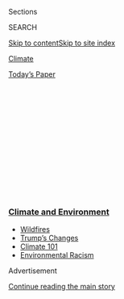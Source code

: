<div id="app">

<div id="standalone-header">

<div class="interactive-masthead NYTAppHideMasthead css-qz70u6 e1suatyy0">

<div class="section css-ui9rw0 e1suatyy2">

<div class="css-eph4ug er09x8g0">

<div class="css-6n7j50">

</div>

<span class="css-1dv1kvn">Sections</span>

<div class="css-10488qs">

<span class="css-1dv1kvn">SEARCH</span>

</div>

[Skip to content](#site-content)[Skip to site
index](#site-index)

</div>

<div id="masthead-section-label" class="css-1wr3we4 eaxe0e00">

[Climate](https://www.nytimes3xbfgragh.onion/section/climate)

</div>

<div class="css-10698na e1huz5gh0">

</div>

</div>

<div id="masthead-bar-one" class="section hasLinks css-15hmgas e1csuq9d3">

<div class="css-uqyvli e1csuq9d0">

</div>

<div class="css-1uqjmks e1csuq9d1">

</div>

<div class="css-9e9ivx">

[](https://myaccount.nytimes3xbfgragh.onion/auth/login?response_type=cookie&client_id=vi)

</div>

<div class="css-1bvtpon e1csuq9d2">

[Today’s
Paper](https://www.nytimes3xbfgragh.onion/section/todayspaper)

</div>

</div>

</div>

<div class="css-1aor85t" style="opacity:0.000000001;z-index:-1;visibility:hidden">

<div class="css-1hqnpie">

<div class="css-epjblv">

<span class="css-17xtcya">[Climate](/section/climate)</span><span class="css-x15j1o">|</span><span class="css-fwqvlz">America’s
Air Quality Worsens, Ending Years of Gains, Study
Says</span>

</div>

<div class="css-k008qs">

<div class="css-1iwv8en">

<span class="css-18z7m18"></span>

<div>

</div>

</div>

<span class="css-1n6z4y">https://nyti.ms/2odhpLM</span>

<div class="css-1705lsu">

<div class="css-4xjgmj">

<div class="css-4skfbu" data-role="toolbar" data-aria-label="Social Media Share buttons, Save button, and Comments Panel with current comment count" data-testid="share-tools">

  - 
  - 
  - 
  - 
    
    <div class="css-6n7j50">
    
    </div>

  - 

</div>

</div>

</div>

</div>

</div>

</div>

<div class="css-mij9hh">

<div class="css-l9svim">

### [<span class="css-pa1jbp"><span class="css-1rxm0ex">Climate and</span><span class="css-1rxm0ex"> Environment</span></span>](https://www.nytimes3xbfgragh.onion/section/climate?name=styln-climate&region=TOP_BANNER&block=storyline_menu_recirc&action=click&pgtype=Interactive&impression_id=2b2092a0-f4be-11ea-9caa-f145e0172db9&variant=undefined)

  - <span class="css-1qkutce">[Wildfires](https://www.nytimes3xbfgragh.onion/2020/09/08/climate/california-wildfires-climate.html?name=styln-climate&region=TOP_BANNER&block=storyline_menu_recirc&action=click&pgtype=Interactive&impression_id=2b20b9b0-f4be-11ea-9caa-f145e0172db9&variant=undefined)</span>
  - <span class="css-1qkutce">[Trump’s
    Changes](https://www.nytimes3xbfgragh.onion/interactive/2020/climate/trump-environment-rollbacks.html?name=styln-climate&region=TOP_BANNER&block=storyline_menu_recirc&action=click&pgtype=Interactive&impression_id=2b20b9b1-f4be-11ea-9caa-f145e0172db9&variant=undefined)</span>
  - <span class="css-1qkutce">[Climate 101](https://www.nytimes3xbfgragh.onion/interactive/2020/04/19/climate/climate-crash-course-1.html?name=styln-climate&region=TOP_BANNER&block=storyline_menu_recirc&action=click&pgtype=Interactive&impression_id=2b20b9b2-f4be-11ea-9caa-f145e0172db9&variant=undefined)</span>
  - <span class="css-1qkutce">[Environmental
    Racism](https://www.nytimes3xbfgragh.onion/interactive/2020/08/24/climate/racism-redlining-cities-global-warming.html?name=styln-climate&region=TOP_BANNER&block=storyline_menu_recirc&action=click&pgtype=Interactive&impression_id=2b20b9b3-f4be-11ea-9caa-f145e0172db9&variant=undefined)</span>

</div>

</div>

<div id="top-wrapper" class="css-1sy8kpn">

<div id="top-slug" class="css-l9onyx">

Advertisement

</div>

[Continue reading the main
story](#after-top)

<div class="ad top-wrapper" style="text-align:center;height:100%;display:block;min-height:250px">

<div id="top" class="place-ad" data-position="top" data-size-key="top">

</div>

</div>

<div id="after-top">

</div>

</div>

</div>

<div id="site-content" data-role="main">

# America’s Air Quality Worsens, Ending Years of Gains, Study Says

<div class="css-1vegfwe interactive-byline-container">

By [<span class="css-1baulvz last-byline" itemprop="name">Nadja
Popovich</span>](https://www.nytimes3xbfgragh.onion/by/nadja-popovich)Oct.
24,
2019

</div>

<div id="interactive-standalone-sharetools" class="css-wkcogx">

<div>

<div class="interactive-sharetools css-9z2bwm" data-role="toolbar" data-aria-label="Social Media Share buttons, Save button, and Comments Panel with current comment count" data-testid="share-tools">

  - 
  - 
  - 
  - 
    
    <div class="css-6n7j50">
    
    </div>

</div>

</div>

</div>

<div id="air-pollution-increase" class="section interactive-standard interactive-content interactive-size-scoop css-uc81c" data-id="100000006785844">

<div class="css-17ih8de interactive-body">

<div class="g-story g-freebird g-max-limit" data-preview-slug="2019-03-10-vi-freebird">

<div class="g-asset g-graphic" style="max-width: 600px">

<div id="g-national-box" class="ai2html">

<div id="g-national-Artboard-600" class="g-artboard" style="width:600px; height:457.587703639134px;" data-aspect-ratio="1.311" data-min-width="600" data-max-width="719">

<div style="">

</div>

![](data:image/gif;base64,R0lGODlhCgAKAIAAAB8fHwAAACH5BAEAAAAALAAAAAAKAAoAAAIIhI+py+0PYysAOw==)

<div id="g-ai0-1" class="g-main g-aiAbs g-aiPointText" style="top:4.9752%;margin-top:-8.8px;left:3.5321%;width:223px;">

\+25% difference from 2016
levels

</div>

<div id="g-ai0-2" class="g-main g-aiAbs g-aiPointText" style="top:20.9284%;margin-top:-8.8px;left:3.5321%;width:46px;">

\+20

</div>

<div id="g-ai0-3" class="g-main g-aiAbs g-aiPointText" style="top:36.6631%;margin-top:-8.8px;left:3.5321%;width:46px;">

\+15

</div>

<div id="g-ai0-4" class="g-main g-aiAbs" style="top:38.6811%;left:22.4448%;width:23.6667%;">

After years of national decline
…

</div>

<div id="g-ai0-5" class="g-annotation g-aiAbs" style="top:42.8333%;left:66.2484%;width:34.1667%;">

fine particulate pollution (PM2.5)<span class="g-cstyle0">
</span><span class="g-cstyle1">started to increase after
2016.</span>

</div>

<div id="g-ai0-6" class="g-main g-aiAbs g-aiPointText" style="top:52.6163%;margin-top:-8.8px;left:3.5321%;width:46px;">

\+10

</div>

<div id="g-ai0-7" class="g-main g-aiAbs g-aiPointText" style="top:65.0725%;margin-top:-9.8px;right:1.2757%;width:68px;">

\+5.5%

</div>

<div id="g-ai0-8" class="g-main g-aiAbs g-aiPointText" style="top:69.0066%;margin-top:-8.8px;left:3.5321%;width:38px;">

\+5

</div>

<div id="g-ai0-9" class="g-main g-aiAbs g-aiPointText" style="top:84.5227%;margin-top:-8.8px;left:3.5321%;width:30px;">

0

</div>

<div id="g-ai0-10" class="g-main g-aiAbs g-aiPointText" style="top:95.8867%;margin-top:-8.8px;left:3.3608%;margin-left:-27px;width:54px;">

2009

</div>

<div id="g-ai0-11" class="g-main g-aiAbs g-aiPointText" style="top:95.8867%;margin-top:-8.8px;left:13.4664%;margin-left:-27px;width:54px;">

2010

</div>

<div id="g-ai0-12" class="g-main g-aiAbs g-aiPointText" style="top:95.8867%;margin-top:-8.8px;left:23.5719%;margin-left:-27px;width:54px;">

2011

</div>

<div id="g-ai0-13" class="g-main g-aiAbs g-aiPointText" style="top:95.8867%;margin-top:-8.8px;left:33.6774%;margin-left:-27px;width:54px;">

2012

</div>

<div id="g-ai0-14" class="g-main g-aiAbs g-aiPointText" style="top:95.8867%;margin-top:-8.8px;left:43.8108%;margin-left:-27px;width:54px;">

2013

</div>

<div id="g-ai0-15" class="g-main g-aiAbs g-aiPointText" style="top:95.8867%;margin-top:-8.8px;left:53.9163%;margin-left:-27px;width:54px;">

2014

</div>

<div id="g-ai0-16" class="g-main g-aiAbs g-aiPointText" style="top:95.8867%;margin-top:-8.8px;left:64.022%;margin-left:-27px;width:54px;">

2015

</div>

<div id="g-ai0-17" class="g-main g-aiAbs g-aiPointText" style="top:95.8867%;margin-top:-8.8px;left:74.1274%;margin-left:-27px;width:54px;">

2016

</div>

<div id="g-ai0-18" class="g-main g-aiAbs g-aiPointText" style="top:95.8867%;margin-top:-8.8px;left:84.2609%;margin-left:-27px;width:54px;">

2017

</div>

<div id="g-ai0-19" class="g-main g-aiAbs g-aiPointText" style="top:95.879%;margin-top:-8.7px;left:94.3691%;margin-left:-27px;width:54px;">

2018

</div>

</div>

<div id="g-national-Artboard-460" class="g-artboard" style="width:460px; height:457.587703639134px;" data-aspect-ratio="1.005" data-min-width="460" data-max-width="599">

<div style="">

</div>

![](data:image/gif;base64,R0lGODlhCgAKAIAAAB8fHwAAACH5BAEAAAAALAAAAAAKAAoAAAIIhI+py+0PYysAOw==)

<div id="g-ai1-1" class="g-main g-aiAbs g-aiPointText" style="top:4.9751%;margin-top:-8.8px;left:3.5275%;width:223px;">

\+25% difference from 2016
levels

</div>

<div id="g-ai1-2" class="g-main g-aiAbs g-aiPointText" style="top:20.9284%;margin-top:-8.8px;left:3.5275%;width:46px;">

\+20

</div>

<div id="g-ai1-3" class="g-main g-aiAbs g-aiPointText" style="top:36.6631%;margin-top:-8.8px;left:3.5275%;width:46px;">

\+15

</div>

<div id="g-ai1-4" class="g-main g-aiAbs" style="top:41.085%;left:17.0124%;width:33.2609%;">

After years of national decline
…

</div>

<div id="g-ai1-5" class="g-annotation g-aiAbs" style="top:45.4558%;left:67.8439%;width:33.2609%;">

fine particulate pollution (PM2.5)<span class="g-cstyle0">
</span><span class="g-cstyle1">started to increase after
2016.</span>

</div>

<div id="g-ai1-6" class="g-main g-aiAbs g-aiPointText" style="top:52.6163%;margin-top:-8.8px;left:3.5275%;width:46px;">

\+10

</div>

<div id="g-ai1-7" class="g-main g-aiAbs g-aiPointText" style="top:65.0725%;margin-top:-9.8px;right:1.536%;width:68px;">

\+5.5%

</div>

<div id="g-ai1-8" class="g-main g-aiAbs g-aiPointText" style="top:69.0066%;margin-top:-8.8px;left:3.5275%;width:38px;">

\+5

</div>

<div id="g-ai1-9" class="g-main g-aiAbs g-aiPointText" style="top:84.5227%;margin-top:-8.8px;left:3.5275%;width:30px;">

0

</div>

<div id="g-ai1-10" class="g-main g-aiAbs g-aiPointText" style="top:94.3569%;margin-top:-8.8px;left:13.284%;margin-left:-27px;width:54px;">

2010

</div>

<div id="g-ai1-11" class="g-main g-aiAbs g-aiPointText" style="top:94.3569%;margin-top:-8.8px;left:33.1288%;margin-left:-27px;width:54px;">

2012

</div>

<div id="g-ai1-12" class="g-main g-aiAbs g-aiPointText" style="top:94.3569%;margin-top:-8.8px;left:53.001%;margin-left:-27px;width:54px;">

2014

</div>

<div id="g-ai1-13" class="g-main g-aiAbs g-aiPointText" style="top:94.3569%;margin-top:-8.8px;left:72.846%;margin-left:-27px;width:54px;">

2016

</div>

<div id="g-ai1-14" class="g-main g-aiAbs g-aiPointText" style="top:94.3492%;margin-top:-8.7px;left:92.721%;margin-left:-27px;width:54px;">

2018

</div>

</div>

<div id="g-national-Artboard-330" class="g-artboard" style="width:330px; height:457.587703639134px;" data-aspect-ratio="0.721" data-min-width="330" data-max-width="459">

<div style="">

</div>

![](data:image/gif;base64,R0lGODlhCgAKAIAAAB8fHwAAACH5BAEAAAAALAAAAAAKAAoAAAIIhI+py+0PYysAOw==)

<div id="g-ai2-1" class="g-main g-aiAbs g-aiPointText" style="top:4.9751%;margin-top:-8.8px;left:3.1703%;width:223px;">

\+25% difference from 2016
levels

</div>

<div id="g-ai2-2" class="g-main g-aiAbs g-aiPointText" style="top:20.9284%;margin-top:-8.8px;left:3.1703%;width:46px;">

\+20

</div>

<div id="g-ai2-3" class="g-main g-aiAbs g-aiPointText" style="top:36.6631%;margin-top:-8.8px;left:3.1703%;width:46px;">

\+15

</div>

<div id="g-ai2-4" class="g-main g-aiAbs" style="top:48.2968%;left:16.0442%;width:36.9697%;">

After years of national decline
…

</div>

<div id="g-ai2-5" class="g-annotation g-aiAbs" style="top:48.2968%;left:68.555%;width:33.0303%;">

<span class="g-cstyle0">PM2.5 pollution </span>started to increase after
2016.

</div>

<div id="g-ai2-6" class="g-main g-aiAbs g-aiPointText" style="top:52.6163%;margin-top:-8.8px;left:3.1703%;width:46px;">

\+10

</div>

<div id="g-ai2-7" class="g-main g-aiAbs g-aiPointText" style="top:65.9394%;margin-top:-8.7px;right:0.4229%;width:62px;">

\+5.5%

</div>

<div id="g-ai2-8" class="g-main g-aiAbs g-aiPointText" style="top:69.0066%;margin-top:-8.8px;left:3.1703%;width:38px;">

\+5

</div>

<div id="g-ai2-9" class="g-main g-aiAbs g-aiPointText" style="top:84.5227%;margin-top:-8.8px;left:3.1703%;width:30px;">

0

</div>

<div id="g-ai2-10" class="g-main g-aiAbs g-aiPointText" style="top:93.7013%;margin-top:-8.8px;left:12.8193%;margin-left:-27px;width:54px;">

2010

</div>

<div id="g-ai2-11" class="g-main g-aiAbs g-aiPointText" style="top:93.7013%;margin-top:-8.8px;left:32.4382%;margin-left:-27px;width:54px;">

2012

</div>

<div id="g-ai2-12" class="g-main g-aiAbs g-aiPointText" style="top:93.7013%;margin-top:-8.8px;left:52.0841%;margin-left:-27px;width:54px;">

2014

</div>

<div id="g-ai2-13" class="g-main g-aiAbs g-aiPointText" style="top:93.7013%;margin-top:-8.8px;left:71.7032%;margin-left:-27px;width:54px;">

2016

</div>

<div id="g-ai2-14" class="g-main g-aiAbs g-aiPointText" style="top:93.6936%;margin-top:-8.7px;left:91.3518%;margin-left:-27px;width:54px;">

2018

</div>

</div>

<div id="g-national-Artboard-720" class="g-artboard" style="width:720px; height:549.105244366961px;" data-aspect-ratio="1.311" data-min-width="720">

<div style="">

</div>

![](data:image/gif;base64,R0lGODlhCgAKAIAAAB8fHwAAACH5BAEAAAAALAAAAAAKAAoAAAIIhI+py+0PYysAOw==)

<div id="g-ai3-1" class="g-main g-aiAbs g-aiPointText" style="top:2.507%;margin-top:-8.8px;left:3.9758%;width:223px;">

\+25% difference from 2016
levels

</div>

<div id="g-ai3-2" class="g-main g-aiAbs g-aiPointText" style="top:18.8973%;margin-top:-8.8px;left:3.9758%;width:46px;">

\+20

</div>

<div id="g-ai3-3" class="g-main g-aiAbs g-aiPointText" style="top:35.2876%;margin-top:-8.8px;left:3.9758%;width:46px;">

\+15

</div>

<div id="g-ai3-4" class="g-main g-aiAbs" style="top:45.5286%;left:27.6094%;width:23.8889%;">

After years of national decline
…

</div>

<div id="g-ai3-5" class="g-annotation g-aiAbs" style="top:49.1709%;left:70.3508%;width:29.8611%;">

fine particulate pollution (PM2.5)<span class="g-cstyle0"> started to
increase after
2016.</span>

</div>

<div id="g-ai3-6" class="g-main g-aiAbs g-aiPointText" style="top:51.6848%;margin-top:-9.8px;left:3.9758%;width:49px;">

\+10

</div>

<div id="g-ai3-7" class="g-main g-aiAbs g-aiPointText" style="top:64.6076%;margin-top:-9.8px;right:0.2922%;width:68px;">

\+5.5%

</div>

<div id="g-ai3-8" class="g-main g-aiAbs g-aiPointText" style="top:68.6214%;margin-top:-9.8px;left:3.9758%;width:40px;">

\+5

</div>

<div id="g-ai3-9" class="g-main g-aiAbs g-aiPointText" style="top:84.4654%;margin-top:-9.8px;left:3.9758%;width:31px;">

0

</div>

<div id="g-ai3-10" class="g-main g-aiAbs g-aiPointText" style="top:96.2959%;margin-top:-8.8px;left:3.8005%;margin-left:-27px;width:54px;">

2009

</div>

<div id="g-ai3-11" class="g-main g-aiAbs g-aiPointText" style="top:96.2959%;margin-top:-8.8px;left:14.0784%;margin-left:-27px;width:54px;">

2010

</div>

<div id="g-ai3-12" class="g-main g-aiAbs g-aiPointText" style="top:96.2959%;margin-top:-8.8px;left:24.3564%;margin-left:-27px;width:54px;">

2011

</div>

<div id="g-ai3-13" class="g-main g-aiAbs g-aiPointText" style="top:96.2959%;margin-top:-8.8px;left:34.6345%;margin-left:-27px;width:54px;">

2012

</div>

<div id="g-ai3-14" class="g-main g-aiAbs g-aiPointText" style="top:96.2959%;margin-top:-8.8px;left:44.9407%;margin-left:-27px;width:54px;">

2013

</div>

<div id="g-ai3-15" class="g-main g-aiAbs g-aiPointText" style="top:96.2959%;margin-top:-8.8px;left:55.2186%;margin-left:-27px;width:54px;">

2014

</div>

<div id="g-ai3-16" class="g-main g-aiAbs g-aiPointText" style="top:96.2959%;margin-top:-8.8px;left:65.4968%;margin-left:-27px;width:54px;">

2015

</div>

<div id="g-ai3-17" class="g-main g-aiAbs g-aiPointText" style="top:96.2959%;margin-top:-8.8px;left:75.7747%;margin-left:-27px;width:54px;">

2016

</div>

<div id="g-ai3-18" class="g-main g-aiAbs g-aiPointText" style="top:96.2959%;margin-top:-8.8px;left:86.0811%;margin-left:-27px;width:54px;">

2017

</div>

<div id="g-ai3-19" class="g-main g-aiAbs g-aiPointText" style="top:96.2895%;margin-top:-8.7px;left:96.3618%;margin-left:-27px;width:54px;">

2018

</div>

</div>

<div id="g-national-Artboard-280" class="g-artboard" style="max-width: 280px;max-height: 449px" data-aspect-ratio="0.624" data-min-width="0" data-max-width="329">

<div style="padding: 0 0 160.3651% 0;">

</div>

![](data:image/gif;base64,R0lGODlhCgAKAIAAAB8fHwAAACH5BAEAAAAALAAAAAAKAAoAAAIIhI+py+0PYysAOw==)

<div id="g-ai4-1" class="g-main g-aiAbs g-aiPointText" style="top:3.0657%;margin-top:-8.8px;left:3.5999%;width:223px;">

\+25% difference from 2016
levels

</div>

<div id="g-ai4-2" class="g-main g-aiAbs g-aiPointText" style="top:19.3232%;margin-top:-8.8px;left:3.5999%;width:46px;">

\+20

</div>

<div id="g-ai4-3" class="g-main g-aiAbs g-aiPointText" style="top:35.5808%;margin-top:-8.8px;left:3.5999%;width:46px;">

\+15

</div>

<div id="g-ai4-4" class="g-main g-aiAbs" style="top:47.6591%;left:15.433%;width:39.2857%;">

After years of national decline
…

</div>

<div id="g-ai4-5" class="g-annotation g-aiAbs" style="top:47.6591%;left:65.1559%;width:34.6429%;">

<span class="g-cstyle0">PM2.5 pollution </span>started to increase after
2016.

</div>

<div id="g-ai4-6" class="g-main g-aiAbs g-aiPointText" style="top:51.8383%;margin-top:-8.8px;left:3.5999%;width:46px;">

\+10

</div>

<div id="g-ai4-7" class="g-main g-aiAbs g-aiPointText" style="top:65.1929%;margin-top:-8.7px;right:5.1046%;width:62px;">

\+5.5%

</div>

<div id="g-ai4-8" class="g-main g-aiAbs g-aiPointText" style="top:68.5413%;margin-top:-8.8px;left:3.5999%;width:38px;">

\+5

</div>

<div id="g-ai4-9" class="g-main g-aiAbs g-aiPointText" style="top:84.1307%;margin-top:-8.8px;left:3.5999%;width:30px;">

0

</div>

<div id="g-ai4-10" class="g-main g-aiAbs g-aiPointText" style="top:93.4843%;margin-top:-8.8px;left:12.7394%;margin-left:-27px;width:54px;">

2010

</div>

<div id="g-ai4-11" class="g-main g-aiAbs g-aiPointText" style="top:93.4843%;margin-top:-8.8px;left:31.3168%;margin-left:-27px;width:54px;">

2012

</div>

<div id="g-ai4-12" class="g-main g-aiAbs g-aiPointText" style="top:93.4843%;margin-top:-8.8px;left:49.9196%;margin-left:-27px;width:54px;">

2014

</div>

<div id="g-ai4-13" class="g-main g-aiAbs g-aiPointText" style="top:93.4843%;margin-top:-8.8px;left:68.4971%;margin-left:-27px;width:54px;">

2016

</div>

<div id="g-ai4-14" class="g-main g-aiAbs g-aiPointText" style="top:93.4765%;margin-top:-8.7px;left:87.1026%;margin-left:-27px;width:54px;">

2018

</div>

</div>

</div>

<div class="g-source">

<span class="g-credit">Source: National Bureau of Economic
Research</span>

</div>

</div>

New data reveals that damaging air pollution has increased nationally
since 2016, reversing a decades-long [trend toward cleaner
air](https://www.nytimes3xbfgragh.onion/interactive/2019/06/19/climate/us-air-pollution-trump.html).

An analysis of Environmental Protection Agency data [published this
week](https://www.nber.org/papers/w26381) by researchers at Carnegie
Mellon University found that fine particulate pollution increased 5.5
percent on average across the country between 2016 and 2018, after
decreasing nearly 25 percent over the previous seven years.

“After a decade or so of reductions,” said Nick Muller, a professor of
economics, engineering and public policy at Carnegie Mellon, and one of
the study’s co-authors, “this increase is a real about-face.”

The research identified [recent increases
in](https://www.nytimes3xbfgragh.onion/interactive/2019/10/10/climate/driving-emissions-map.html?rref=collection%2Fbyline%2Fnadja-popovich)[driving](https://www.nytimes3xbfgragh.onion/interactive/2019/10/10/climate/driving-emissions-map.html?rref=collection%2Fbyline%2Fnadja-popovich)
and the burning of natural gas as likely contributors to the uptick in
unhealthy air, even as coal use and related pollution have declined. In
the West, wildfires contributed to the rise in particulate
matter.

<div class="g-asset g-graphic" style="max-width: 720px">

<div id="g-regional-box" class="ai2html">

<div id="g-regional-Artboard-720" class="g-artboard" style="width:720px; height:661.052948939563px;" data-aspect-ratio="1.089" data-min-width="720">

<div style="">

</div>

![](data:image/gif;base64,R0lGODlhCgAKAIAAAB8fHwAAACH5BAEAAAAALAAAAAAKAAoAAAIIhI+py+0PYysAOw==)

<div id="g-ai0-1" class="g-west g-aiAbs g-aiPointText" style="top:7.0744%;margin-top:-8.8px;left:1.6608%;width:227px;">

\+30 % difference from 2016
levels

</div>

<div id="g-ai0-2" class="g-midwest g-aiAbs g-aiPointText" style="top:7.0744%;margin-top:-8.8px;left:54.4941%;width:46px;">

\+30

</div>

<div id="g-ai0-3" class="g-west g-aiAbs g-aiPointText" style="top:12.9032%;margin-top:-11.3px;left:23.1128%;margin-left:-31px;width:62px;">

West

</div>

<div id="g-ai0-4" class="g-midwest g-aiAbs g-aiPointText" style="top:12.9032%;margin-top:-11.3px;left:75.9789%;margin-left:-44.5px;width:89px;">

Midwest

</div>

<div id="g-ai0-5" class="g-west g-aiAbs g-aiPointText" style="top:16.9072%;margin-top:-8.8px;left:1.6608%;width:46px;">

\+20

</div>

<div id="g-ai0-6" class="g-midwest g-aiAbs g-aiPointText" style="top:16.9072%;margin-top:-8.8px;left:54.4941%;width:46px;">

\+20

</div>

<div id="g-ai0-7" class="g-west g-aiAbs g-aiPointText" style="top:23.4849%;margin-top:-9.2px;left:45.4481%;margin-left:-36.5px;width:73px;">

\+11.5%

</div>

<div id="g-ai0-8" class="g-midwest g-aiAbs g-aiPointText" style="top:26.2078%;margin-top:-9.2px;left:97.0275%;margin-left:-32.5px;width:65px;">

\+9.3%

</div>

<div id="g-ai0-9" class="g-west g-aiAbs g-aiPointText" style="top:26.74%;margin-top:-8.8px;left:1.6608%;width:46px;">

\+10

</div>

<div id="g-ai0-10" class="g-midwest g-aiAbs g-aiPointText" style="top:26.74%;margin-top:-8.8px;left:54.4941%;width:46px;">

\+10

</div>

<div id="g-ai0-11" class="g-west g-aiAbs" style="top:31.7675%;left:9.0599%;width:17.2222%;">

Fine particulate pollution
(PM2.5)

</div>

<div id="g-ai0-12" class="g-west g-aiAbs g-aiPointText" style="top:36.5728%;margin-top:-8.8px;left:1.9012%;width:30px;">

0

</div>

<div id="g-ai0-13" class="g-midwest g-aiAbs g-aiPointText" style="top:36.5728%;margin-top:-8.8px;left:54.6398%;width:30px;">

0

</div>

<div id="g-ai0-14" class="g-west g-aiAbs g-aiPointText" style="top:41.5648%;margin-top:-8.8px;left:1.6608%;width:38px;">

­–5

</div>

<div id="g-ai0-15" class="g-midwest g-aiAbs g-aiPointText" style="top:41.5648%;margin-top:-8.8px;left:54.4941%;width:38px;">

­–5

</div>

<div id="g-ai0-16" class="g-west g-aiAbs g-aiPointText" style="top:46.4056%;margin-top:-8.8px;left:6.4913%;margin-left:-27px;width:54px;">

2010

</div>

<div id="g-ai0-17" class="g-west g-aiAbs g-aiPointText" style="top:46.4056%;margin-top:-8.8px;left:16.0017%;margin-left:-27px;width:54px;">

2012

</div>

<div id="g-ai0-18" class="g-west g-aiAbs g-aiPointText" style="top:46.4056%;margin-top:-8.8px;left:25.5251%;margin-left:-27px;width:54px;">

2014

</div>

<div id="g-ai0-19" class="g-west g-aiAbs g-aiPointText" style="top:46.4056%;margin-top:-8.8px;left:35.0355%;margin-left:-27px;width:54px;">

2016

</div>

<div id="g-ai0-20" class="g-west g-aiAbs g-aiPointText" style="top:46.4003%;margin-top:-8.7px;left:44.5604%;margin-left:-27px;width:54px;">

2018

</div>

<div id="g-ai0-21" class="g-midwest g-aiAbs g-aiPointText" style="top:46.4056%;margin-top:-8.8px;left:59.3245%;margin-left:-27px;width:54px;">

2010

</div>

<div id="g-ai0-22" class="g-midwest g-aiAbs g-aiPointText" style="top:46.4056%;margin-top:-8.8px;left:68.835%;margin-left:-27px;width:54px;">

2012

</div>

<div id="g-ai0-23" class="g-midwest g-aiAbs g-aiPointText" style="top:46.4056%;margin-top:-8.8px;left:78.3584%;margin-left:-27px;width:54px;">

2014

</div>

<div id="g-ai0-24" class="g-midwest g-aiAbs g-aiPointText" style="top:46.4056%;margin-top:-8.8px;left:87.8688%;margin-left:-27px;width:54px;">

2016

</div>

<div id="g-ai0-25" class="g-midwest g-aiAbs g-aiPointText" style="top:46.4003%;margin-top:-8.7px;left:97.3935%;margin-left:-27px;width:54px;">

2018

</div>

<div id="g-ai0-26" class="g-northeast g-aiAbs g-aiPointText" style="top:58.6588%;margin-top:-8.8px;left:1.6608%;width:227px;">

\+30 % difference from 2016
levels

</div>

<div id="g-ai0-27" class="g-south g-aiAbs g-aiPointText" style="top:58.6588%;margin-top:-8.8px;left:54.4941%;width:61px;">

\+30
%

</div>

<div id="g-ai0-28" class="g-northeast g-aiAbs g-aiPointText" style="top:64.3363%;margin-top:-11.3px;left:23.1277%;margin-left:-50.5px;width:101px;">

Northeast

</div>

<div id="g-ai0-29" class="g-south g-aiAbs g-aiPointText" style="top:64.3363%;margin-top:-11.3px;left:75.9147%;margin-left:-34.5px;width:69px;">

South

</div>

<div id="g-ai0-30" class="g-northeast g-aiAbs g-aiPointText" style="top:68.4916%;margin-top:-8.8px;left:1.6608%;width:46px;">

\+20

</div>

<div id="g-ai0-31" class="g-south g-aiAbs g-aiPointText" style="top:68.4916%;margin-top:-8.8px;left:54.4941%;width:46px;">

\+20

</div>

<div id="g-ai0-32" class="g-northeast g-aiAbs g-aiPointText" style="top:78.3244%;margin-top:-8.8px;left:1.6608%;width:46px;">

\+10

</div>

<div id="g-ai0-33" class="g-south g-aiAbs g-aiPointText" style="top:78.3244%;margin-top:-8.8px;left:54.4941%;width:46px;">

\+10

</div>

<div id="g-ai0-34" class="g-northeast g-aiAbs g-aiPointText" style="top:88.1572%;margin-top:-8.8px;left:1.9012%;width:30px;">

0

</div>

<div id="g-ai0-35" class="g-south g-aiAbs g-aiPointText" style="top:88.1572%;margin-top:-8.8px;left:54.7344%;width:30px;">

0

</div>

<div id="g-ai0-36" class="g-northeast g-aiAbs g-aiPointText" style="top:92.4657%;margin-top:-9.2px;left:44.0083%;margin-left:-32.5px;width:65px;">

–0.8%

</div>

<div id="g-ai0-37" class="g-south g-aiAbs g-aiPointText" style="top:92.7683%;margin-top:-9.2px;left:96.7495%;margin-left:-32.5px;width:65px;">

–1.3%

</div>

<div id="g-ai0-38" class="g-northeast g-aiAbs g-aiPointText" style="top:92.9979%;margin-top:-8.8px;left:1.6608%;width:38px;">

­–5

</div>

<div id="g-ai0-39" class="g-south g-aiAbs g-aiPointText" style="top:92.9979%;margin-top:-8.8px;left:54.4941%;width:38px;">

­–5

</div>

<div id="g-ai0-40" class="g-northeast g-aiAbs g-aiPointText" style="top:97.99%;margin-top:-8.8px;left:6.4913%;margin-left:-27px;width:54px;">

2010

</div>

<div id="g-ai0-41" class="g-northeast g-aiAbs g-aiPointText" style="top:97.99%;margin-top:-8.8px;left:16.0018%;margin-left:-27px;width:54px;">

2012

</div>

<div id="g-ai0-42" class="g-northeast g-aiAbs g-aiPointText" style="top:97.99%;margin-top:-8.8px;left:25.5252%;margin-left:-27px;width:54px;">

2014

</div>

<div id="g-ai0-43" class="g-northeast g-aiAbs g-aiPointText" style="top:97.99%;margin-top:-8.8px;left:35.0355%;margin-left:-27px;width:54px;">

2016

</div>

<div id="g-ai0-44" class="g-northeast g-aiAbs g-aiPointText" style="top:97.9847%;margin-top:-8.7px;left:44.5603%;margin-left:-27px;width:54px;">

2018

</div>

<div id="g-ai0-45" class="g-south g-aiAbs g-aiPointText" style="top:97.99%;margin-top:-8.8px;left:59.3245%;margin-left:-27px;width:54px;">

2010

</div>

<div id="g-ai0-46" class="g-south g-aiAbs g-aiPointText" style="top:97.99%;margin-top:-8.8px;left:68.8349%;margin-left:-27px;width:54px;">

2012

</div>

<div id="g-ai0-47" class="g-south g-aiAbs g-aiPointText" style="top:97.99%;margin-top:-8.8px;left:78.3583%;margin-left:-27px;width:54px;">

2014

</div>

<div id="g-ai0-48" class="g-south g-aiAbs g-aiPointText" style="top:97.99%;margin-top:-8.8px;left:87.8688%;margin-left:-27px;width:54px;">

2016

</div>

<div id="g-ai0-49" class="g-south g-aiAbs g-aiPointText" style="top:97.9847%;margin-top:-8.7px;left:97.3937%;margin-left:-27px;width:54px;">

2018

</div>

</div>

<div id="g-regional-Artboard-600" class="g-artboard" style="width:600px; height:661.05294893957px;" data-aspect-ratio="0.908" data-min-width="600" data-max-width="719">

<div style="">

</div>

![](data:image/gif;base64,R0lGODlhCgAKAIAAAB8fHwAAACH5BAEAAAAALAAAAAAKAAoAAAIIhI+py+0PYysAOw==)

<div id="g-ai1-1" class="g-west g-aiAbs g-aiPointText" style="top:7.0744%;margin-top:-8.8px;left:1.6132%;width:227px;">

\+30 % difference from 2016
levels

</div>

<div id="g-ai1-2" class="g-midwest g-aiAbs g-aiPointText" style="top:7.0744%;margin-top:-8.8px;left:53.9718%;width:46px;">

\+30

</div>

<div id="g-ai1-3" class="g-west g-aiAbs g-aiPointText" style="top:12.9032%;margin-top:-11.3px;left:22.878%;margin-left:-31px;width:62px;">

West

</div>

<div id="g-ai1-4" class="g-midwest g-aiAbs g-aiPointText" style="top:12.9032%;margin-top:-11.3px;left:75.2643%;margin-left:-44.5px;width:89px;">

Midwest

</div>

<div id="g-ai1-5" class="g-west g-aiAbs g-aiPointText" style="top:16.9072%;margin-top:-8.8px;left:1.6132%;width:46px;">

\+20

</div>

<div id="g-ai1-6" class="g-midwest g-aiAbs g-aiPointText" style="top:16.9072%;margin-top:-8.8px;left:53.9718%;width:46px;">

\+20

</div>

<div id="g-ai1-7" class="g-west g-aiAbs g-aiPointText" style="top:23.4849%;margin-top:-9.2px;left:45.003%;margin-left:-36.5px;width:73px;">

\+11.5%

</div>

<div id="g-ai1-8" class="g-midwest g-aiAbs g-aiPointText" style="top:26.2078%;margin-top:-9.2px;left:96.127%;margin-left:-32.5px;width:65px;">

\+9.3%

</div>

<div id="g-ai1-9" class="g-west g-aiAbs g-aiPointText" style="top:26.74%;margin-top:-8.8px;left:1.6132%;width:46px;">

\+10

</div>

<div id="g-ai1-10" class="g-midwest g-aiAbs g-aiPointText" style="top:26.74%;margin-top:-8.8px;left:53.9718%;width:46px;">

\+10

</div>

<div id="g-ai1-11" class="g-west g-aiAbs" style="top:31.7675%;left:7.6114%;width:18.6667%;">

Fine particulate pollution
(PM2.5)

</div>

<div id="g-ai1-12" class="g-west g-aiAbs g-aiPointText" style="top:36.5728%;margin-top:-8.8px;left:1.8515%;width:30px;">

0

</div>

<div id="g-ai1-13" class="g-midwest g-aiAbs g-aiPointText" style="top:36.5728%;margin-top:-8.8px;left:54.1162%;width:30px;">

0

</div>

<div id="g-ai1-14" class="g-west g-aiAbs g-aiPointText" style="top:41.5648%;margin-top:-8.8px;left:1.6132%;width:38px;">

­–5

</div>

<div id="g-ai1-15" class="g-midwest g-aiAbs g-aiPointText" style="top:41.5648%;margin-top:-8.8px;left:53.9718%;width:38px;">

­–5

</div>

<div id="g-ai1-16" class="g-west g-aiAbs g-aiPointText" style="top:46.4056%;margin-top:-8.8px;left:6.4014%;margin-left:-27px;width:54px;">

2010

</div>

<div id="g-ai1-17" class="g-west g-aiAbs g-aiPointText" style="top:46.4056%;margin-top:-8.8px;left:15.8265%;margin-left:-27px;width:54px;">

2012

</div>

<div id="g-ai1-18" class="g-west g-aiAbs g-aiPointText" style="top:46.4056%;margin-top:-8.8px;left:25.2643%;margin-left:-27px;width:54px;">

2014

</div>

<div id="g-ai1-19" class="g-west g-aiAbs g-aiPointText" style="top:46.4056%;margin-top:-8.8px;left:34.6893%;margin-left:-27px;width:54px;">

2016

</div>

<div id="g-ai1-20" class="g-west g-aiAbs g-aiPointText" style="top:46.4003%;margin-top:-8.7px;left:44.1287%;margin-left:-27px;width:54px;">

2018

</div>

<div id="g-ai1-21" class="g-midwest g-aiAbs g-aiPointText" style="top:46.4056%;margin-top:-8.8px;left:58.7601%;margin-left:-27px;width:54px;">

2010

</div>

<div id="g-ai1-22" class="g-midwest g-aiAbs g-aiPointText" style="top:46.4056%;margin-top:-8.8px;left:68.1852%;margin-left:-27px;width:54px;">

2012

</div>

<div id="g-ai1-23" class="g-midwest g-aiAbs g-aiPointText" style="top:46.4056%;margin-top:-8.8px;left:77.623%;margin-left:-27px;width:54px;">

2014

</div>

<div id="g-ai1-24" class="g-midwest g-aiAbs g-aiPointText" style="top:46.4056%;margin-top:-8.8px;left:87.048%;margin-left:-27px;width:54px;">

2016

</div>

<div id="g-ai1-25" class="g-midwest g-aiAbs g-aiPointText" style="top:46.4003%;margin-top:-8.7px;left:96.4871%;margin-left:-27px;width:54px;">

2018

</div>

<div id="g-ai1-26" class="g-northeast g-aiAbs g-aiPointText" style="top:58.6588%;margin-top:-8.8px;left:1.6132%;width:227px;">

\+30 % difference from 2016
levels

</div>

<div id="g-ai1-27" class="g-south g-aiAbs g-aiPointText" style="top:58.6588%;margin-top:-8.8px;left:53.9718%;width:61px;">

\+30
%

</div>

<div id="g-ai1-28" class="g-northeast g-aiAbs g-aiPointText" style="top:64.3363%;margin-top:-11.3px;left:22.8842%;margin-left:-50.5px;width:101px;">

Northeast

</div>

<div id="g-ai1-29" class="g-south g-aiAbs g-aiPointText" style="top:64.3363%;margin-top:-11.3px;left:75.1992%;margin-left:-34.5px;width:69px;">

South

</div>

<div id="g-ai1-30" class="g-northeast g-aiAbs g-aiPointText" style="top:68.4916%;margin-top:-8.8px;left:1.6132%;width:46px;">

\+20

</div>

<div id="g-ai1-31" class="g-south g-aiAbs g-aiPointText" style="top:68.4916%;margin-top:-8.8px;left:53.9718%;width:46px;">

\+20

</div>

<div id="g-ai1-32" class="g-northeast g-aiAbs g-aiPointText" style="top:78.3244%;margin-top:-8.8px;left:1.6132%;width:46px;">

\+10

</div>

<div id="g-ai1-33" class="g-south g-aiAbs g-aiPointText" style="top:78.3244%;margin-top:-8.8px;left:53.9718%;width:46px;">

\+10

</div>

<div id="g-ai1-34" class="g-northeast g-aiAbs g-aiPointText" style="top:88.1572%;margin-top:-8.8px;left:1.8514%;width:30px;">

0

</div>

<div id="g-ai1-35" class="g-south g-aiAbs g-aiPointText" style="top:88.1572%;margin-top:-8.8px;left:54.2101%;width:30px;">

0

</div>

<div id="g-ai1-36" class="g-northeast g-aiAbs g-aiPointText" style="top:92.4657%;margin-top:-9.2px;left:43.584%;margin-left:-32.5px;width:65px;">

–0.8%

</div>

<div id="g-ai1-37" class="g-south g-aiAbs g-aiPointText" style="top:92.7683%;margin-top:-9.2px;left:95.8514%;margin-left:-32.5px;width:65px;">

–1.3%

</div>

<div id="g-ai1-38" class="g-northeast g-aiAbs g-aiPointText" style="top:92.9979%;margin-top:-8.8px;left:1.6132%;width:38px;">

­–5

</div>

<div id="g-ai1-39" class="g-south g-aiAbs g-aiPointText" style="top:92.9979%;margin-top:-8.8px;left:53.9718%;width:38px;">

­–5

</div>

<div id="g-ai1-40" class="g-northeast g-aiAbs g-aiPointText" style="top:97.99%;margin-top:-8.8px;left:6.4014%;margin-left:-27px;width:54px;">

2010

</div>

<div id="g-ai1-41" class="g-northeast g-aiAbs g-aiPointText" style="top:97.99%;margin-top:-8.8px;left:15.8266%;margin-left:-27px;width:54px;">

2012

</div>

<div id="g-ai1-42" class="g-northeast g-aiAbs g-aiPointText" style="top:97.99%;margin-top:-8.8px;left:25.2644%;margin-left:-27px;width:54px;">

2014

</div>

<div id="g-ai1-43" class="g-northeast g-aiAbs g-aiPointText" style="top:97.99%;margin-top:-8.8px;left:34.6894%;margin-left:-27px;width:54px;">

2016

</div>

<div id="g-ai1-44" class="g-northeast g-aiAbs g-aiPointText" style="top:97.9847%;margin-top:-8.7px;left:44.1286%;margin-left:-27px;width:54px;">

2018

</div>

<div id="g-ai1-45" class="g-south g-aiAbs g-aiPointText" style="top:97.99%;margin-top:-8.8px;left:58.7601%;margin-left:-27px;width:54px;">

2010

</div>

<div id="g-ai1-46" class="g-south g-aiAbs g-aiPointText" style="top:97.99%;margin-top:-8.8px;left:68.1851%;margin-left:-27px;width:54px;">

2012

</div>

<div id="g-ai1-47" class="g-south g-aiAbs g-aiPointText" style="top:97.99%;margin-top:-8.8px;left:77.6229%;margin-left:-27px;width:54px;">

2014

</div>

<div id="g-ai1-48" class="g-south g-aiAbs g-aiPointText" style="top:97.99%;margin-top:-8.8px;left:87.048%;margin-left:-27px;width:54px;">

2016

</div>

<div id="g-ai1-49" class="g-south g-aiAbs g-aiPointText" style="top:97.9847%;margin-top:-8.7px;left:96.4873%;margin-left:-27px;width:54px;">

2018

</div>

</div>

<div id="g-regional-Artboard-460" class="g-artboard" style="width:460px; height:661.05294893957px;" data-aspect-ratio="0.696" data-min-width="460" data-max-width="599">

<div style="">

</div>

![](data:image/gif;base64,R0lGODlhCgAKAIAAAB8fHwAAACH5BAEAAAAALAAAAAAKAAoAAAIIhI+py+0PYysAOw==)

<div id="g-ai2-1" class="g-west g-aiAbs g-aiPointText" style="top:6.6206%;margin-top:-8.8px;left:2.0331%;width:227px;">

\+30 % difference from 2016
levels

</div>

<div id="g-ai2-2" class="g-midwest g-aiAbs g-aiPointText" style="top:6.6206%;margin-top:-8.8px;left:53.3266%;width:46px;">

\+30

</div>

<div id="g-ai2-3" class="g-west g-aiAbs g-aiPointText" style="top:11.7636%;margin-top:-9.8px;left:22.8106%;margin-left:-28.5px;width:57px;">

West

</div>

<div id="g-ai2-4" class="g-midwest g-aiAbs g-aiPointText" style="top:11.7636%;margin-top:-9.8px;left:74.8873%;margin-left:-41px;width:82px;">

Midwest

</div>

<div id="g-ai2-5" class="g-west g-aiAbs g-aiPointText" style="top:15.3945%;margin-top:-8.8px;left:2.0331%;width:46px;">

\+20

</div>

<div id="g-ai2-6" class="g-midwest g-aiAbs g-aiPointText" style="top:15.3945%;margin-top:-8.8px;left:53.3266%;width:46px;">

\+20

</div>

<div id="g-ai2-7" class="g-west g-aiAbs g-aiPointText" style="top:21.3979%;margin-top:-8.5px;left:44.5614%;margin-left:-34px;width:68px;">

\+11.5%

</div>

<div id="g-ai2-8" class="g-midwest g-aiAbs g-aiPointText" style="top:23.8183%;margin-top:-8.5px;left:94.5648%;margin-left:-30px;width:60px;">

\+9.3%

</div>

<div id="g-ai2-9" class="g-west g-aiAbs g-aiPointText" style="top:24.1684%;margin-top:-8.8px;left:2.0331%;width:46px;">

\+10

</div>

<div id="g-ai2-10" class="g-midwest g-aiAbs g-aiPointText" style="top:24.2824%;margin-top:-7.5px;left:53.3266%;width:43px;">

\+10

</div>

<div id="g-ai2-11" class="g-west g-aiAbs" style="top:28.8933%;left:7.0408%;width:23.2609%;">

Fine particulate pollution
(PM2.5)

</div>

<div id="g-ai2-12" class="g-west g-aiAbs g-aiPointText" style="top:33.0935%;margin-top:-8.8px;left:2.2665%;width:30px;">

0

</div>

<div id="g-ai2-13" class="g-midwest g-aiAbs g-aiPointText" style="top:33.0935%;margin-top:-8.8px;left:53.468%;width:30px;">

0

</div>

<div id="g-ai2-14" class="g-west g-aiAbs g-aiPointText" style="top:37.4805%;margin-top:-8.8px;left:2.0331%;width:38px;">

­–5

</div>

<div id="g-ai2-15" class="g-midwest g-aiAbs g-aiPointText" style="top:37.4805%;margin-top:-8.8px;left:53.3266%;width:38px;">

­–5

</div>

<div id="g-ai2-16" class="g-west g-aiAbs g-aiPointText" style="top:42.0187%;margin-top:-8.8px;left:6.7261%;margin-left:-27px;width:54px;">

2010

</div>

<div id="g-ai2-17" class="g-west g-aiAbs g-aiPointText" style="top:42.0187%;margin-top:-8.8px;left:15.9594%;margin-left:-27px;width:54px;">

2012

</div>

<div id="g-ai2-18" class="g-west g-aiAbs g-aiPointText" style="top:42.0187%;margin-top:-8.8px;left:25.2052%;margin-left:-27px;width:54px;">

2014

</div>

<div id="g-ai2-19" class="g-west g-aiAbs g-aiPointText" style="top:42.0187%;margin-top:-8.8px;left:34.4384%;margin-left:-27px;width:54px;">

2016

</div>

<div id="g-ai2-20" class="g-west g-aiAbs g-aiPointText" style="top:42.0133%;margin-top:-8.7px;left:43.6857%;margin-left:-27px;width:54px;">

2018

</div>

<div id="g-ai2-21" class="g-midwest g-aiAbs g-aiPointText" style="top:42.0187%;margin-top:-8.8px;left:58.0196%;margin-left:-27px;width:54px;">

2010

</div>

<div id="g-ai2-22" class="g-midwest g-aiAbs g-aiPointText" style="top:42.0187%;margin-top:-8.8px;left:67.2529%;margin-left:-27px;width:54px;">

2012

</div>

<div id="g-ai2-23" class="g-midwest g-aiAbs g-aiPointText" style="top:42.0187%;margin-top:-8.8px;left:76.4988%;margin-left:-27px;width:54px;">

2014

</div>

<div id="g-ai2-24" class="g-midwest g-aiAbs g-aiPointText" style="top:42.0187%;margin-top:-8.8px;left:85.732%;margin-left:-27px;width:54px;">

2016

</div>

<div id="g-ai2-25" class="g-midwest g-aiAbs g-aiPointText" style="top:42.0133%;margin-top:-8.7px;left:94.979%;margin-left:-27px;width:54px;">

2018

</div>

<div id="g-ai2-26" class="g-northeast g-aiAbs g-aiPointText" style="top:52.7591%;margin-top:-8.8px;left:2.0331%;width:227px;">

\+30 % difference from 2016
levels

</div>

<div id="g-ai2-27" class="g-south g-aiAbs g-aiPointText" style="top:52.7591%;margin-top:-8.8px;left:53.3266%;width:61px;">

\+30
%

</div>

<div id="g-ai2-28" class="g-northeast g-aiAbs g-aiPointText" style="top:58.0534%;margin-top:-9.8px;left:22.8439%;margin-left:-46px;width:92px;">

Northeast

</div>

<div id="g-ai2-29" class="g-south g-aiAbs g-aiPointText" style="top:58.0534%;margin-top:-9.8px;left:74.1451%;margin-left:-32px;width:64px;">

South

</div>

<div id="g-ai2-30" class="g-northeast g-aiAbs g-aiPointText" style="top:61.6843%;margin-top:-8.8px;left:2.0331%;width:46px;">

\+20

</div>

<div id="g-ai2-31" class="g-south g-aiAbs g-aiPointText" style="top:61.6843%;margin-top:-8.8px;left:53.3266%;width:46px;">

\+20

</div>

<div id="g-ai2-32" class="g-northeast g-aiAbs g-aiPointText" style="top:70.4581%;margin-top:-8.8px;left:2.0331%;width:46px;">

\+10

</div>

<div id="g-ai2-33" class="g-south g-aiAbs g-aiPointText" style="top:70.4581%;margin-top:-8.8px;left:53.3266%;width:46px;">

\+10

</div>

<div id="g-ai2-34" class="g-northeast g-aiAbs g-aiPointText" style="top:79.232%;margin-top:-8.8px;left:2.2664%;width:30px;">

0

</div>

<div id="g-ai2-35" class="g-south g-aiAbs g-aiPointText" style="top:79.232%;margin-top:-8.8px;left:53.56%;width:30px;">

0

</div>

<div id="g-ai2-36" class="g-northeast g-aiAbs g-aiPointText" style="top:83.1176%;margin-top:-8.5px;left:43.0906%;margin-left:-30px;width:60px;">

–0.8%

</div>

<div id="g-ai2-37" class="g-south g-aiAbs g-aiPointText" style="top:83.4202%;margin-top:-8.5px;left:94.2948%;margin-left:-30px;width:60px;">

–1.3%

</div>

<div id="g-ai2-38" class="g-northeast g-aiAbs g-aiPointText" style="top:83.619%;margin-top:-8.8px;left:2.0331%;width:38px;">

­–5

</div>

<div id="g-ai2-39" class="g-south g-aiAbs g-aiPointText" style="top:83.619%;margin-top:-8.8px;left:53.3266%;width:38px;">

­–5

</div>

<div id="g-ai2-40" class="g-northeast g-aiAbs g-aiPointText" style="top:88.1572%;margin-top:-8.8px;left:6.7261%;margin-left:-27px;width:54px;">

2010

</div>

<div id="g-ai2-41" class="g-northeast g-aiAbs g-aiPointText" style="top:88.1572%;margin-top:-8.8px;left:15.9595%;margin-left:-27px;width:54px;">

2012

</div>

<div id="g-ai2-42" class="g-northeast g-aiAbs g-aiPointText" style="top:88.1572%;margin-top:-8.8px;left:25.2053%;margin-left:-27px;width:54px;">

2014

</div>

<div id="g-ai2-43" class="g-northeast g-aiAbs g-aiPointText" style="top:88.1572%;margin-top:-8.8px;left:34.4385%;margin-left:-27px;width:54px;">

2016

</div>

<div id="g-ai2-44" class="g-northeast g-aiAbs g-aiPointText" style="top:88.1519%;margin-top:-8.7px;left:43.6857%;margin-left:-27px;width:54px;">

2018

</div>

<div id="g-ai2-45" class="g-south g-aiAbs g-aiPointText" style="top:88.1572%;margin-top:-8.8px;left:58.0196%;margin-left:-27px;width:54px;">

2010

</div>

<div id="g-ai2-46" class="g-south g-aiAbs g-aiPointText" style="top:88.1572%;margin-top:-8.8px;left:67.2527%;margin-left:-27px;width:54px;">

2012

</div>

<div id="g-ai2-47" class="g-south g-aiAbs g-aiPointText" style="top:88.1572%;margin-top:-8.8px;left:76.4986%;margin-left:-27px;width:54px;">

2014

</div>

<div id="g-ai2-48" class="g-south g-aiAbs g-aiPointText" style="top:88.1572%;margin-top:-8.8px;left:85.732%;margin-left:-27px;width:54px;">

2016

</div>

<div id="g-ai2-49" class="g-south g-aiAbs g-aiPointText" style="top:88.1519%;margin-top:-8.7px;left:94.9792%;margin-left:-27px;width:54px;">

2018

</div>

</div>

<div id="g-regional-Artboard-330" class="g-artboard" style="max-width: 330px;max-height: 1257px" data-aspect-ratio="0.262" data-min-width="0" data-max-width="459">

<div style="padding: 0 0 381.0563% 0;">

</div>

![](data:image/gif;base64,R0lGODlhCgAKAIAAAB8fHwAAACH5BAEAAAAALAAAAAAKAAoAAAIIhI+py+0PYysAOw==)

<div id="g-ai3-1" class="g-west g-aiAbs g-aiPointText" style="top:1.8899%;margin-top:-8.8px;left:6.6658%;width:227px;">

\+30 % difference from 2016
levels

</div>

<div id="g-ai3-2" class="g-west g-aiAbs g-aiPointText" style="top:4.8746%;margin-top:-11.3px;left:45.3291%;margin-left:-31px;width:62px;">

West

</div>

<div id="g-ai3-3" class="g-west g-aiAbs g-aiPointText" style="top:7.059%;margin-top:-8.8px;left:6.6658%;width:46px;">

\+20

</div>

<div id="g-ai3-4" class="g-west g-aiAbs g-aiPointText" style="top:10.5168%;margin-top:-9.2px;left:85.5563%;margin-left:-36.5px;width:73px;">

\+11.5%

</div>

<div id="g-ai3-5" class="g-west g-aiAbs g-aiPointText" style="top:12.228%;margin-top:-8.8px;left:6.6658%;width:46px;">

\+10

</div>

<div id="g-ai3-6" class="g-west g-aiAbs" style="top:14.8709%;left:17.5716%;width:33.9394%;">

Fine particulate pollution
(PM2.5)

</div>

<div id="g-ai3-7" class="g-west g-aiAbs g-aiPointText" style="top:17.3971%;margin-top:-8.8px;left:7.099%;width:30px;">

0

</div>

<div id="g-ai3-8" class="g-west g-aiAbs g-aiPointText" style="top:19.9418%;margin-top:-8.8px;left:6.6658%;width:38px;">

­–5

</div>

<div id="g-ai3-9" class="g-west g-aiAbs g-aiPointText" style="top:22.3275%;margin-top:-8.8px;left:15.3717%;margin-left:-27px;width:54px;">

2010

</div>

<div id="g-ai3-10" class="g-west g-aiAbs g-aiPointText" style="top:22.3275%;margin-top:-8.8px;left:32.5081%;margin-left:-27px;width:54px;">

2012

</div>

<div id="g-ai3-11" class="g-west g-aiAbs g-aiPointText" style="top:22.3275%;margin-top:-8.8px;left:49.6678%;margin-left:-27px;width:54px;">

2014

</div>

<div id="g-ai3-12" class="g-west g-aiAbs g-aiPointText" style="top:22.3275%;margin-top:-8.8px;left:66.8041%;margin-left:-27px;width:54px;">

2016

</div>

<div id="g-ai3-13" class="g-west g-aiAbs g-aiPointText" style="top:22.3247%;margin-top:-8.7px;left:83.9666%;margin-left:-27px;width:54px;">

2018

</div>

<div id="g-ai3-14" class="g-midwest g-aiAbs g-aiPointText" style="top:27.7352%;margin-top:-8.8px;left:8.4776%;width:46px;">

\+30

</div>

<div id="g-ai3-15" class="g-midwest g-aiAbs g-aiPointText" style="top:30.7198%;margin-top:-11.3px;left:47.1912%;margin-left:-44.5px;width:89px;">

Midwest

</div>

<div id="g-ai3-16" class="g-midwest g-aiAbs g-aiPointText" style="top:32.9042%;margin-top:-8.8px;left:8.4776%;width:46px;">

\+20

</div>

<div id="g-ai3-17" class="g-midwest g-aiAbs g-aiPointText" style="top:37.7935%;margin-top:-9.2px;left:85.1233%;margin-left:-32.5px;width:65px;">

\+9.3%

</div>

<div id="g-ai3-18" class="g-midwest g-aiAbs g-aiPointText" style="top:38.0732%;margin-top:-8.8px;left:8.4776%;width:46px;">

\+10

</div>

<div id="g-ai3-19" class="g-midwest g-aiAbs g-aiPointText" style="top:43.2423%;margin-top:-8.8px;left:8.7401%;width:30px;">

0

</div>

<div id="g-ai3-20" class="g-midwest g-aiAbs g-aiPointText" style="top:45.787%;margin-top:-8.8px;left:8.4776%;width:38px;">

­–5

</div>

<div id="g-ai3-21" class="g-midwest g-aiAbs g-aiPointText" style="top:48.1728%;margin-top:-8.8px;left:17.1835%;margin-left:-27px;width:54px;">

2010

</div>

<div id="g-ai3-22" class="g-midwest g-aiAbs g-aiPointText" style="top:48.1728%;margin-top:-8.8px;left:34.3201%;margin-left:-27px;width:54px;">

2012

</div>

<div id="g-ai3-23" class="g-midwest g-aiAbs g-aiPointText" style="top:48.1728%;margin-top:-8.8px;left:51.4798%;margin-left:-27px;width:54px;">

2014

</div>

<div id="g-ai3-24" class="g-midwest g-aiAbs g-aiPointText" style="top:48.1728%;margin-top:-8.8px;left:68.6161%;margin-left:-27px;width:54px;">

2016

</div>

<div id="g-ai3-25" class="g-midwest g-aiAbs g-aiPointText" style="top:48.17%;margin-top:-8.7px;left:85.7781%;margin-left:-27px;width:54px;">

2018

</div>

<div id="g-ai3-26" class="g-northeast g-aiAbs g-aiPointText" style="top:51.7513%;margin-top:-8.8px;left:8.6451%;width:227px;">

\+30 % difference from 2016
levels

</div>

<div id="g-ai3-27" class="g-northeast g-aiAbs g-aiPointText" style="top:54.736%;margin-top:-11.3px;left:47.3196%;margin-left:-50.5px;width:101px;">

Northeast

</div>

<div id="g-ai3-28" class="g-northeast g-aiAbs g-aiPointText" style="top:56.9204%;margin-top:-8.8px;left:8.6451%;width:46px;">

\+20

</div>

<div id="g-ai3-29" class="g-northeast g-aiAbs g-aiPointText" style="top:62.0894%;margin-top:-8.8px;left:8.6451%;width:46px;">

\+10

</div>

<div id="g-ai3-30" class="g-northeast g-aiAbs g-aiPointText" style="top:67.1789%;margin-top:-8.8px;left:9.0782%;width:30px;">

0

</div>

<div id="g-ai3-31" class="g-northeast g-aiAbs g-aiPointText" style="top:69.4439%;margin-top:-9.2px;left:84.9556%;margin-left:-32.5px;width:65px;">

–0.8%

</div>

<div id="g-ai3-32" class="g-northeast g-aiAbs g-aiPointText" style="top:69.8032%;margin-top:-8.8px;left:8.6451%;width:38px;">

­–5

</div>

<div id="g-ai3-33" class="g-northeast g-aiAbs g-aiPointText" style="top:72.1889%;margin-top:-8.8px;left:17.351%;margin-left:-27px;width:54px;">

2010

</div>

<div id="g-ai3-34" class="g-northeast g-aiAbs g-aiPointText" style="top:72.1889%;margin-top:-8.8px;left:34.4876%;margin-left:-27px;width:54px;">

2012

</div>

<div id="g-ai3-35" class="g-northeast g-aiAbs g-aiPointText" style="top:72.1889%;margin-top:-8.8px;left:51.6473%;margin-left:-27px;width:54px;">

2014

</div>

<div id="g-ai3-36" class="g-northeast g-aiAbs g-aiPointText" style="top:72.1889%;margin-top:-8.8px;left:68.7836%;margin-left:-27px;width:54px;">

2016

</div>

<div id="g-ai3-37" class="g-northeast g-aiAbs g-aiPointText" style="top:72.1861%;margin-top:-8.7px;left:85.9458%;margin-left:-27px;width:54px;">

2018

</div>

<div id="g-ai3-38" class="g-south g-aiAbs g-aiPointText" style="top:76.6423%;margin-top:-8.8px;left:8.7281%;width:61px;">

\+30
%

</div>

<div id="g-ai3-39" class="g-south g-aiAbs g-aiPointText" style="top:79.6269%;margin-top:-11.3px;left:47.3233%;margin-left:-34.5px;width:69px;">

South

</div>

<div id="g-ai3-40" class="g-south g-aiAbs g-aiPointText" style="top:81.8113%;margin-top:-8.8px;left:8.7281%;width:46px;">

\+20

</div>

<div id="g-ai3-41" class="g-south g-aiAbs g-aiPointText" style="top:86.9804%;margin-top:-8.8px;left:8.7281%;width:46px;">

\+10

</div>

<div id="g-ai3-42" class="g-south g-aiAbs g-aiPointText" style="top:92.1494%;margin-top:-8.8px;left:9.1613%;width:30px;">

0

</div>

<div id="g-ai3-43" class="g-south g-aiAbs g-aiPointText" style="top:94.5734%;margin-top:-9.2px;left:84.8728%;margin-left:-32.5px;width:65px;">

–1.3%

</div>

<div id="g-ai3-44" class="g-south g-aiAbs g-aiPointText" style="top:94.6942%;margin-top:-8.8px;left:8.7281%;width:38px;">

­–5

</div>

<div id="g-ai3-45" class="g-south g-aiAbs g-aiPointText" style="top:97.0799%;margin-top:-8.8px;left:17.434%;margin-left:-27px;width:54px;">

2010

</div>

<div id="g-ai3-46" class="g-south g-aiAbs g-aiPointText" style="top:97.0799%;margin-top:-8.8px;left:34.5703%;margin-left:-27px;width:54px;">

2012

</div>

<div id="g-ai3-47" class="g-south g-aiAbs g-aiPointText" style="top:97.0799%;margin-top:-8.8px;left:51.73%;margin-left:-27px;width:54px;">

2014

</div>

<div id="g-ai3-48" class="g-south g-aiAbs g-aiPointText" style="top:97.0799%;margin-top:-8.8px;left:68.8666%;margin-left:-27px;width:54px;">

2016

</div>

<div id="g-ai3-49" class="g-south g-aiAbs g-aiPointText" style="top:97.0771%;margin-top:-8.7px;left:86.0289%;margin-left:-27px;width:54px;">

2018

</div>

</div>

</div>

<div class="g-source">

<span class="g-credit">Source: National Bureau of Economic
Research</span>

</div>

</div>

Researchers also suggested that a decrease in enforcement of the Clean
Air Act may have contributed to the recent rise in pollution. That law
and its subsequent updates put in place strict air pollution standards
for power plants, factories, vehicles and other sources, and has been
credited with dramatically improving air quality across the country and
[saving hundreds of thousands of
lives](https://www.epa.gov/clean-air-act-overview/benefits-and-costs-clean-air-act-1990-2020-second-prospective-study).

The new analysis estimated that the increase of slightly more than 5
percent in fine particulate pollution nationwide between 2016 and 2018
was associated with nearly 10,000 additional premature deaths during
that time.

Fine particulate pollution – known as PM2.5 because the particles are
less than 2.5 micrometers in diameter, or one-thirtieth the size of a
human hair – has been linked to a range of health problems including
asthma and respiratory inflammation, lung cancer, heart attack and
stroke. A recent study found a significant link between air pollution
and [the risk of
miscarriage](http://nytimes3xbfgragh.onion/2019/10/14/world/asia/china-air-pollution-miscarriages-study.html).

</div>

</div>

</div>

</div>

<div id="standalone-footer">

<div>

<div>

<div id="interactive-footer-wrapper">

<div class="css-i29ckm">

<div class="interactive-sharetools css-9z2bwm" data-role="toolbar" data-aria-label="Social Media Share buttons, Save button, and Comments Panel with current comment count" data-testid="share-tools">

  - 
  - 
  - 
  - 
    
    <div class="css-6n7j50">
    
    </div>

</div>

</div>

<div>

</div>

<div id="bottom-wrapper" class="css-1ede5it">

<div id="bottom-slug" class="css-l9onyx">

Advertisement

</div>

[Continue reading the main
story](#after-bottom)

<div id="bottom" class="ad bottom-wrapper" style="text-align:center;height:100%;display:block;min-height:90px">

</div>

<div id="after-bottom">

</div>

</div>

## Site Index

<div>

</div>

## Site Information Navigation

  - [© <span>2020</span> <span>The New York Times
    Company</span>](https://help.nytimes3xbfgragh.onion/hc/en-us/articles/115014792127-Copyright-notice)

<!-- end list -->

  - [NYTCo](https://www.nytco.com/)
  - [Contact
    Us](https://help.nytimes3xbfgragh.onion/hc/en-us/articles/115015385887-Contact-Us)
  - [Work with us](https://www.nytco.com/careers/)
  - [Advertise](https://nytmediakit.com/)
  - [T Brand Studio](http://www.tbrandstudio.com/)
  - [Your Ad
    Choices](https://www.nytimes3xbfgragh.onion/privacy/cookie-policy#how-do-i-manage-trackers)
  - [Privacy](https://www.nytimes3xbfgragh.onion/privacy)
  - [Terms of
    Service](https://help.nytimes3xbfgragh.onion/hc/en-us/articles/115014893428-Terms-of-service)
  - [Terms of
    Sale](https://help.nytimes3xbfgragh.onion/hc/en-us/articles/115014893968-Terms-of-sale)
  - [Site
    Map](https://spiderbites.nytimes3xbfgragh.onion)
  - [Help](https://help.nytimes3xbfgragh.onion/hc/en-us)
  - [Subscriptions](https://www.nytimes3xbfgragh.onion/subscription?campaignId=37WXW)

</div>

</div>

</div>

</div>

</div>

